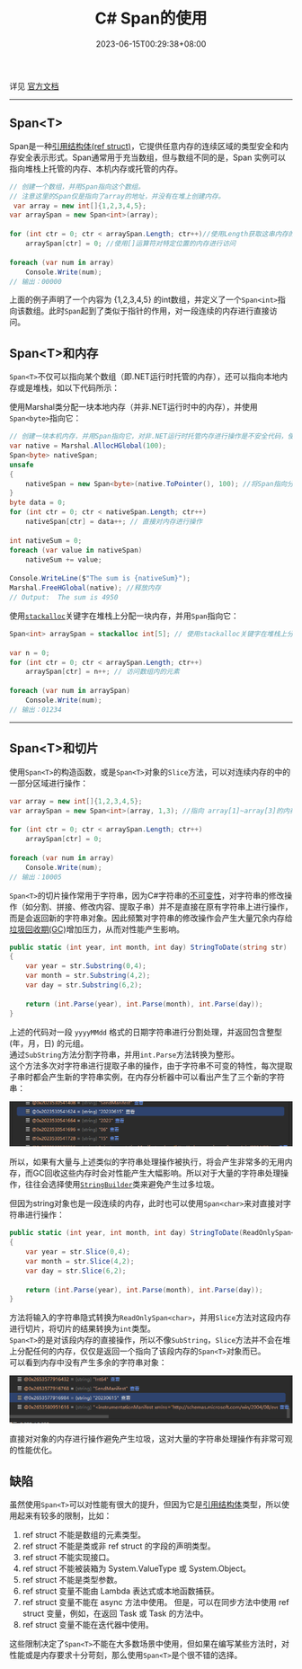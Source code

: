 ﻿---
title: "C# Span<T>的使用"
date: 2023-06-15T00:29:38+08:00
tags: ["C#","C#基础"]
categories: [".NET"]
series: []
---

详见 [官方文档](https://learn.microsoft.com/zh-cn/dotnet/api/system.span-1?view=net-7.0)  

---

## Span\<T>
Span<T>是一种[引用结构体(ref struct)](https://learn.microsoft.com/zh-cn/dotnet/csharp/language-reference/builtin-types/ref-struct)，它提供任意内存的连续区域的类型安全和内存安全表示形式。Span<T>通常用于充当数组，但与数组不同的是，Span<T> 实例可以指向堆栈上托管的内存、本机内存或托管的内存。  
```cs
// 创建一个数组，并用Span指向这个数组。
// 注意这里的Span仅是指向了array的地址，并没有在堆上创建内存。
 var array = new int[]{1,2,3,4,5};
var arraySpan = new Span<int>(array);

for (int ctr = 0; ctr < arraySpan.Length; ctr++)//使用Length获取这串内存的长度，单位是int
    arraySpan[ctr] = 0; //使用[]运算符对特定位置的内存进行访问

foreach (var num in array)
    Console.Write(num);
// 输出：00000
```
上面的例子声明了一个内容为 {1,2,3,4,5} 的int数组，并定义了一个`Span<int>`指向该数组。此时`Span`起到了类似于指针的作用，对一段连续的内存进行直接访问。  

## Span\<T>和内存
`Span<T>`不仅可以指向某个数组（即.NET运行时托管的内存），还可以指向本地内存或是堆栈，如以下代码所示：

使用Marshal类分配一块本地内存（并非.NET运行时中的内存），并使用`Span<byte>`指向它：
```cs
// 创建一块本机内存，并用Span指向它，对非.NET运行时托管内存进行操作是不安全代码，使用unsafe块
var native = Marshal.AllocHGlobal(100);
Span<byte> nativeSpan;
unsafe
{
    nativeSpan = new Span<byte>(native.ToPointer(), 100); //将Span指向分配的本机内存
}
byte data = 0;
for (int ctr = 0; ctr < nativeSpan.Length; ctr++)
    nativeSpan[ctr] = data++; // 直接对内存进行操作

int nativeSum = 0;
foreach (var value in nativeSpan)
    nativeSum += value;

Console.WriteLine($"The sum is {nativeSum}");
Marshal.FreeHGlobal(native); //释放内存
// Output:  The sum is 4950
```

使用[`stackalloc`](https://learn.microsoft.com/zh-cn/dotnet/csharp/language-reference/operators/stackalloc)关键字在堆栈上分配一块内存，并用`Span`指向它：
```cs
Span<int> arraySpan = stackalloc int[5]; // 使用stackalloc关键字在堆栈上分配一个int数组

var n = 0;
for (int ctr = 0; ctr < arraySpan.Length; ctr++)
    arraySpan[ctr] = n++; // 访问数组内的元素

foreach (var num in arraySpan)
    Console.Write(num);
// 输出：01234
```

---

## Span\<T>和切片
使用`Span<T>`的构造函数，或是`Span<T>`对象的`Slice`方法，可以对连续内存的中的一部分区域进行操作：
```cs
var array = new int[]{1,2,3,4,5};
var arraySpan = new Span<int>(array, 1,3); //指向 array[1]~array[3]的内存

for (int ctr = 0; ctr < arraySpan.Length; ctr++)
    arraySpan[ctr] = 0;

foreach (var num in array)
    Console.Write(num);
// 输出：10005
```

`Span<T>`的切片操作常用于字符串，因为C#字符串的[不可变性](https://learn.microsoft.com/zh-cn/dotnet/api/system.string?view=net-7.0#immutability-and-the-stringbuilder-class)，对字符串的修改操作（如分割、拼接、修改内容、提取子串）并不是直接在原有字符串上进行操作，而是会返回新的字符串对象。因此频繁对字符串的修改操作会产生大量冗余内存给[垃圾回收期(GC)](https://learn.microsoft.com/zh-cn/dotnet/standard/garbage-collection/)增加压力，从而对性能产生影响。

```cs
public static (int year, int month, int day) StringToDate(string str)
{
    var year = str.Substring(0,4);
    var month = str.Substring(4,2);
    var day = str.Substring(6,2);
    
    return (int.Parse(year), int.Parse(month), int.Parse(day));
}
```
上述的代码对一段 `yyyyMMdd` 格式的日期字符串进行分割处理，并返回包含整型 (年，月，日) 的元组。  
通过`SubString`方法分割字符串，并用`int.Parse`方法转换为整形。  
这个方法多次对字符串进行提取子串的操作，由于字符串不可变的特性，每次提取子串时都会产生新的字符串实例，在内存分析器中可以看出产生了三个新的字符串：  

![SubString](./1.png "SubString产生的新字符串对象")  

所以，如果有大量与上述类似的字符串处理操作被执行，将会产生非常多的无用内存，而GC回收这些内存时会对性能产生大幅影响。所以对于大量的字符串处理操作，往往会选择使用[`StringBuilder`](https://learn.microsoft.com/zh-cn/dotnet/api/system.text.stringbuilder?view=net-7.0)类来避免产生过多垃圾。

但因为string对象也是一段连续的内存，此时也可以使用`Span<char>`来对直接对字符串进行操作：
```cs
public static (int year, int month, int day) StringToDate(ReadOnlySpan<char> str)
{
    var year = str.Slice(0,4);
    var month = str.Slice(4,2);
    var day = str.Slice(6,2);
    
    return (int.Parse(year), int.Parse(month), int.Parse(day));
}
```
方法将输入的字符串隐式转换为`ReadOnlySpan<char>`，并用`Slice`方法对这段内存进行切片，将切片的结果转换为`int`类型。  
`Span<T>`的是对该段内存的直接操作，所以不像`SubString`，`Slice`方法并不会在堆上分配任何的内存，仅仅是返回一个指向了该段内存的`Span<T>`对象而已。  
可以看到内存中没有产生多余的字符串对象：  

![Slice](./%E6%89%B9%E6%B3%A8%202023-06-15%20182459.png "Slice方法并不会产生新的字符串")  

直接对对象的内存进行操作避免产生垃圾，这对大量的字符串处理操作有非常可观的性能优化。  

## 缺陷
虽然使用`Span<T>`可以对性能有很大的提升，但因为它是[引用结构体](https://learn.microsoft.com/zh-cn/dotnet/csharp/language-reference/builtin-types/ref-struct)类型，所以使用起来有较多的限制，比如：

1. ref struct 不能是数组的元素类型。
2. ref struct 不能是类或非 ref struct 的字段的声明类型。
3. ref struct 不能实现接口。
4. ref struct 不能被装箱为 System.ValueType 或 System.Object。
5. ref struct 不能是类型参数。
6. ref struct 变量不能由 Lambda 表达式或本地函数捕获。
7. ref struct 变量不能在 async 方法中使用。 但是，可以在同步方法中使用 ref struct 变量，例如，在返回 Task 或 Task<TResult> 的方法中。
8. ref struct 变量不能在迭代器中使用。

这些限制决定了`Span<T>`不能在大多数场景中使用，但如果在编写某些方法时，对性能或是内存要求十分苛刻，那么使用`Span<T>`是个很不错的选择。